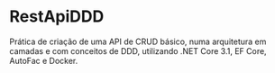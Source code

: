 # RestApiDDD
Prática de criação de uma API de CRUD básico, numa arquitetura em camadas e com conceitos de DDD, utilizando .NET Core 3.1, EF Core, AutoFac e Docker.
